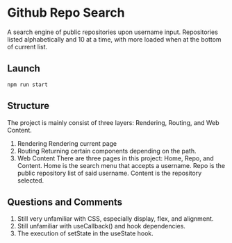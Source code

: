 # Github Repo Search
A search engine of public repositories upon username input. Repositories listed alphabetically and 10 at a time, with more loaded when at the bottom of current list.

## Launch
```
npm run start
```

## Structure
The project is mainly consist of three layers: Rendering, Routing, and Web Content.
1. Rendering
    Rendering current page
2. Routing
    Returning certain components depending on the path.
3. Web Content
    There are three pages in this project: Home, Repo, and Content.
    Home is the search menu that accepts a username.
    Repo is the public repository list of said username.
    Content is the repository selected.

## Questions and Comments
1. Still very unfamiliar with CSS, especially display, flex, and alignment.
2. Still unfamiliar with useCallback() and hook dependencies.
3. The execution of setState in the useState hook.